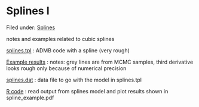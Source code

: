 #  Splines I

Filed under:  [Splines][1]

notes and examples related to cubic splines

[splines.tpl][2]
:  ADMB code with a spline (very rough)

[Example results][3]
:  notes: grey lines are from MCMC samples, third derivative looks rough only because of numerical precision

[splines.dat][4]
:  data file to go with the model in splines.tpl

[R code][5]
:  read output from splines model and plot results shown in spline_example.pdf


[1]: ./..
[2]: splines.tpl
[3]: spline_example.pdf
[4]: splines.dat
[5]: splines_code.R
